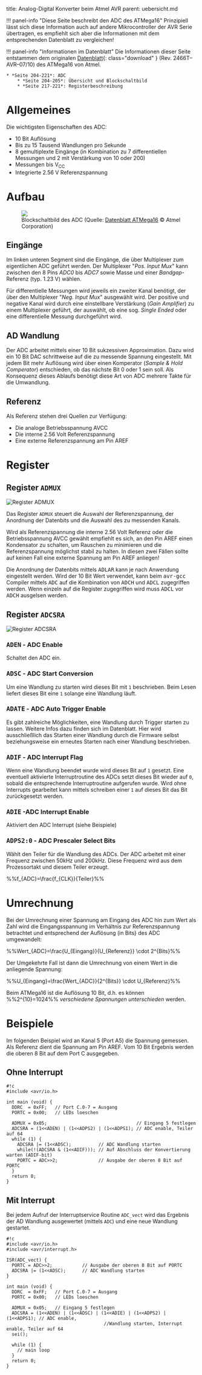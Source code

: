 title: Analog-Digital Konverter beim Atmel AVR
parent: uebersicht.md

!!! panel-info "Diese Seite beschreibt den ADC des ATMega16"
    Prinzipiell lässt sich diese Information auch auf andere Mikrocontroller der AVR Serie übertragen, es empfiehlt sich
    aber die Informationen mit dem entsprechenden Datenblatt zu vergleichen!

!!! panel-info "Informationen im Datenblatt"
    Die Informationen dieser Seite entstammen dem originalen [Datenblatt](atmel_atmega16.pdf){: class="download" }
    (Rev. 2466T–AVR–07/10) des ATMega16 von Atmel.

    * *Seite 204-221*: ADC
        * *Seite 204-205*: Übersicht und Blockschaltbild
        * *Seite 217-221*: Registerbeschreibung

# Allgemeines
Die wichtigsten Eigenschaften des ADC:

* 10 Bit Auflösung
* Bis zu 15 Tausend Wandlungen pro Sekunde
* 8 gemultiplexte Eingänge (in Kombination zu 7 differentiellen Messungen und 2 mit Verstärkung von 10 oder 200)
* Messungen bis V<sub>CC</sub>
* Integrierte 2.56 V Referenzspannung

# Aufbau
<figure><img src="avr_adc.svg"><figcaption>Blockschaltbild des ADC (Quelle: <a href="http://www.atmel.com/images/doc2466.pdf">Datenblatt ATMega16</a> &copy; Atmel Corporation)</figcaption></figure>

## Eingänge
Im linken unteren Segment sind die Eingänge, die über Multiplexer zum eigentlichen ADC geführt werden. Der Multiplexer "*Pos. Input Mux*" kann zwischen den 8 Pins *ADC0* bis *ADC7* sowie Masse und einer *Bandgap*-Referenz (typ. 1.23 V) wählen.

Für differentielle Messungen wird jeweils ein zweiter Kanal benötigt, der über den Multiplexer "*Neg. Input Mux*" ausgewählt wird. Der positive und negative Kanal wird durch eine einstellbare Verstärkung (*Gain Amplifier*) zu einem Multiplexer geführt, der auswählt, ob eine sog. *Single Ended* oder eine differentielle Messung durchgeführt wird.

## AD Wandlung
Der ADC arbeitet mittels einer 10 Bit sukzessiven Approximation. Dazu wird ein 10 Bit DAC schrittweise auf die zu messende Spannung eingestellt. Mit jedem Bit mehr Auflösung wird über einen Komperator (*Sample & Hold Comperator*) entschieden, ob das nächste Bit 0 oder 1 sein soll. Als Konsequenz dieses Ablaufs benötigt diese Art von ADC mehrere Takte für die Umwandlung.

## Referenz
Als Referenz stehen drei Quellen zur Verfügung:

* Die analoge Betriebsspannung AVCC
* Die interne 2.56 Volt Referenzspannung
* Eine externe Referenzspannung am Pin AREF

# Register
## Register <code>ADMUX</code>

![Register ADMUX](avr_adc_admux.svg)

Das Register <code>ADMUX</code> steuert die Auswahl der Referenzspannung, der Anordnung der Datenbits und die Auswahl des zu messenden Kanals.

Wird als Referenzspannung die interne 2.56 Volt Referenz oder die Betriebsspannung AVCC gewählt empfiehlt es sich, an den Pin AREF einen Kondensator zu schalten, um Rauschen zu minimieren und die Referenzspannung möglichst stabil zu halten. In diesen zwei Fällen sollte auf keinen Fall eine externe Spannung am Pin AREF anliegen!

Die Anordnung der Datenbits mittels <samp>ADLAR</samp> kann je nach Anwendung eingestellt werden. Wird der 10 Bit Wert verwendet, kann beim <samp>avr-gcc</samp> Compiler mittels <samp>ADC</samp> auf die Kombination von <samp>ADCH</samp> und <samp>ADCL</samp> zugegriffen werden. Wenn einzeln auf die Register zugegriffen wird muss <samp>ADCL</samp> vor <samp>ADCH</samp> ausgelsen werden.

## Register <code>ADCSRA</code>

![Register ADCSRA](avr_adc_adcsra.svg)

### <samp>ADEN</samp> - ADC Enable

Schaltet den ADC ein.

### <samp>ADSC</samp> - ADC Start Conversion

Um eine Wandlung zu starten wird dieses Bit mit <code>1</code> beschrieben. Beim Lesen liefert dieses Bit eine <code>1</code> solange eine Wandlung läuft.

### <samp>ADATE</samp> - ADC Auto Trigger Enable

Es gibt zahlreiche Möglichkeiten, eine Wandlung durch Trigger starten zu lassen. Weitere Infos dazu finden sich im Datenblatt. Hier wird ausschließlich das Starten einer Wandlung durch die Firmware selbst beziehungsweise ein erneutes Starten nach einer Wandlung beschrieben.

### <samp>ADIF</samp> - ADC Interrupt Flag

Wenn eine Wandlung beendet wurde wird dieses Bit auf <code>1</code> gesetzt. Eine eventuell aktivierte Interruptroutine des ADCs setzt dieses Bit wieder auf <code>0</code>, sobald die entsprechende Interruptroutine aufgerufen wurde. Wird ohne Interrupts gearbeitet kann mittels schreiben einer <code>1</code> auf dieses Bit das Bit zurückgesetzt werden.

### <samp>ADIE</samp> -ADC Interrupt Enable

Aktiviert den ADC Interrupt (siehe Beispiele)

### <samp>ADPS2:0</samp> - ADC Prescaler Select Bits

Wählt den Teiler für die Wandlung des ADCs. Der ADC arbeitet mit einer Frequenz zwischen 50kHz und 200kHz. Diese Frequenz wird aus dem Prozessortakt und diesem Teiler erzeugt.

%%f_{ADC}=\frac{f_{CLK}}{Teiler}%%

# Umrechnung

Bei der Umrechnung einer Spannung am Eingang des ADC hin zum Wert als Zahl wird die Eingangsspannung im Verhältnis zur
Referenzspannung betrachtet und entsprechend der Auflösung (in Bits} des ADC umgewandelt:

%%Wert_{ADC}=\frac{U_{Eingang}}{U_{Referenz}} \cdot 2^{Bits}%%

Der Umgekehrte Fall ist dann die Umrechnung von einem Wert in die anliegende Spannung:

%%U_{Eingang}=\frac{Wert_{ADC}}{2^{Bits}} \cdot U_{Referenz}%%

Beim ATMega16 ist die Auflösung 10 Bit, d.h. es können %%2^{10}=1024%% *verschiedene Spannungen unterschieden* werden.

# Beispiele
Im folgenden Beispiel wird an Kanal 5 (Port A5) die Spannung gemessen. Als Referenz dient die Spannung am Pin AREF. Vom
10 Bit Ergebnis werden die oberen 8 Bit auf dem Port C ausgegeben.

## Ohne Interrupt

    #!c
    #include <avr/io.h>

    int main (void) {
      DDRC  = 0xFF;   // Port C.0-7 = Ausgang
      PORTC = 0x00;   // LEDs loeschen

      ADMUX = 0x05;                                 // Eingang 5 festlegen
      ADCSRA = (1<<ADEN) | (1<<ADPS2) | (1<<ADPS1); // ADC enable, Teiler auf 64
      while (1) {
        ADCSRA |= (1<<ADSC);          // ADC Wandlung starten
        while(!(ADCSRA & (1<<ADIF))); // Auf Abschluss der Konvertierung warten (ADIF-bit)
        PORTC = ADC>>2;               // Ausgabe der oberen 8 Bit auf PORTC
      }
      return 0;
    }

## Mit Interrupt
Bei jedem Aufruf der Interruptservice Routine <code>ADC_vect</code> wird das Ergebnis der AD Wandlung ausgewertet (mittels <code>ADC</code>) und
eine neue Wandlung gestartet.

    #!c
    #include <avr/io.h>
    #include <avr/interrupt.h>

    ISR(ADC_vect) {
      PORTC = ADC>>2;           // Ausgabe der oberen 8 Bit auf PORTC
      ADCSRA |= (1<<ADSC);      // ADC Wandlung starten
    }

    int main (void) {
      DDRC  = 0xFF;   // Port C.0-7 = Ausgang
      PORTC = 0x00;   // LEDs loeschen

      ADMUX = 0x05;   // Eingang 5 festlegen
      ADCSRA = (1<<ADEN) | (1<<ADSC) | (1<<ADIE) | (1<<ADPS2) | (1<<ADPS1); // ADC enable,
                                        //Wandlung starten, Interrupt enable, Teiler auf 64
      sei();

      while (1) {
        // main loop
      }
      return 0;
    }
